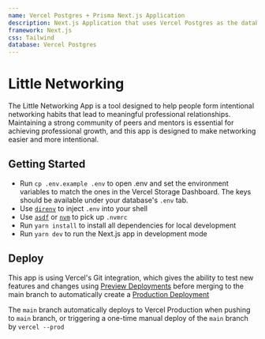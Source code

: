```yaml
---
name: Vercel Postgres + Prisma Next.js Application
description: Next.js Application that uses Vercel Postgres as the database and Prisma as the ORM.
framework: Next.js
css: Tailwind
database: Vercel Postgres
---
```


# Little Networking

The Little Networking App is a tool designed to help people form intentional networking habits that lead to meaningful professional relationships. Maintaining a strong community of peers and mentors is essential for achieving professional growth, and this app is designed to make networking easier and more intentional.

## Getting Started

- Run `cp .env.example .env` to open .env and set the environment variables to match the ones in the Vercel Storage Dashboard. The keys should be available under your database's `.env` tab.
- Use [`direnv`](https://direnv.net/) to inject `.env` into your shell
- Use [`asdf`](https://asdf-vm.com/) or [`nvm`](https://github.com/nvm-sh/nvm) to pick up `.nvmrc`
- Run `yarn install` to install all dependencies for local development
- Run `yarn dev` to run the Next.js app in development mode

## Deploy

This app is using Vercel's Git integration, which gives the ability to test new features and changes using [Preview Deployments](https://vercel.com/docs/concepts/deployments/preview-deployments) before merging to the main branch to automatically create a [Production Deployment](https://vercel.com/docs/concepts/deployments/environments#production)

The `main` branch automatically deploys to Vercel Production when pushing to `main` branch, or triggering a one-time manual deploy of the `main` branch by `vercel --prod`